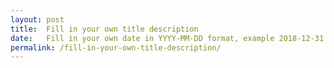 ```yaml
---
layout: post
title:  Fill in your own title description
date:   Fill in your own date in YYYY-MM-DD format, example 2018-12-31
permalink: /fill-in-your-own-title-description/
---
```

